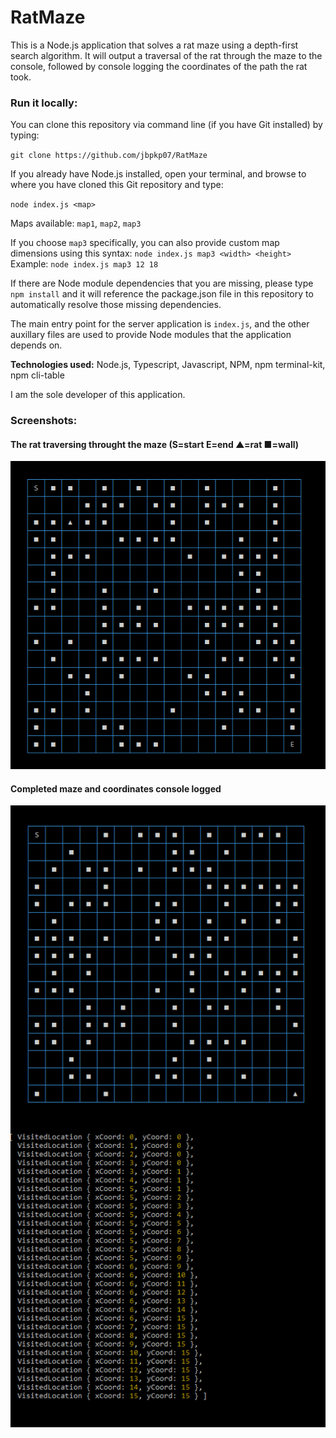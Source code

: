 # RatMaze

This is a Node.js application that solves a rat maze using a depth-first search algorithm. It will output a traversal of the rat through the maze to the console, followed by console logging the coordinates of the path the rat took.

### Run it locally:

You can clone this repository via command line (if you have Git installed) by typing:  

`git clone https://github.com/jbpkp07/RatMaze`

If you already have Node.js installed, open your terminal, and browse to where you have cloned this Git repository and type:  

`node index.js <map>`

Maps available:  `map1`, `map2`, `map3`

If you choose `map3` specifically, you can also provide custom map dimensions using this syntax:
`node index.js map3 <width> <height>`   Example:   `node index.js map3 12 18`

If there are Node module dependencies that you are missing, please type `npm install` and it will reference the package.json file in this repository to automatically resolve those missing dependencies.

The main entry point for the server application is `index.js`, and the other auxillary files are used to provide Node modules that the application depends on.

**Technologies used:**  Node.js, Typescript, Javascript, NPM, npm terminal-kit, npm cli-table

I am the sole developer of this application.

### Screenshots:

#### The rat traversing throught the maze (S=start  E=end  ▲=rat  ■=wall)

![1](https://github.com/jbpkp07/RatMaze/blob/master/images/inAction.png)

#### Completed maze and coordinates console logged

![2](https://github.com/jbpkp07/RatMaze/blob/master/images/completed.png)
